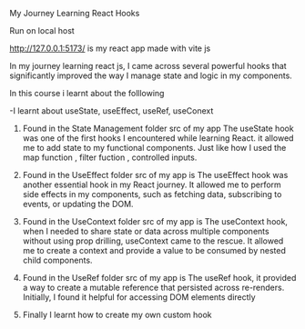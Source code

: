 My Journey Learning React Hooks

Run on local host 

http://127.0.0.1:5173/
is my react app made with vite js

In my journey learning react js,  I came across several powerful hooks that significantly improved the way I manage state and logic in my components.


In this course i learnt about the folllowing 

-I learnt about useState, useEffect, useRef, useConext 


1. Found in the State Management folder src of my app 
   The useState hook  was one of the first hooks I encountered while learning React. it allowed me to add state to my functional components. Just like how I used the map function , filter fuction , controlled inputs.

2. Found in the UseEffect folder src of my app is 
   The useEffect hook  was another essential hook in my React journey. It allowed me to perform side effects in my components, such as fetching data, subscribing to events, or updating the DOM. 


3. Found in the UseContext folder src of my app is 
   The useContext hook, when I needed to share state or data across multiple components without using prop drilling, useContext came to the rescue. It allowed me to create a context and provide a value to be consumed by nested child components.

4. Found in the UseRef folder src of my app is 
   The useRef hook, it provided a way to create a mutable reference that persisted across re-renders. Initially, I found it helpful for accessing DOM elements directly 


5. Finally I learnt how to create my own custom hook 
